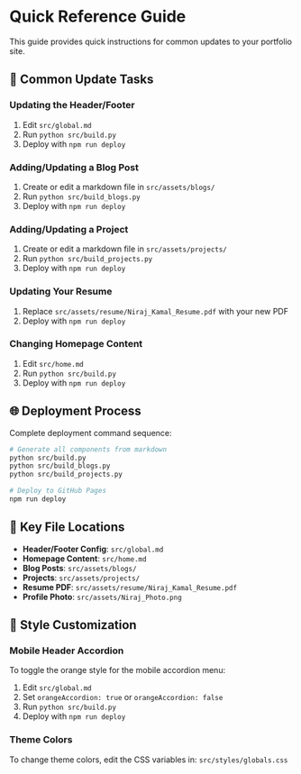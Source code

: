 # Quick Reference Guide

This guide provides quick instructions for common updates to your portfolio site.

## 🔄 Common Update Tasks

### Updating the Header/Footer

1. Edit `src/global.md`
2. Run `python src/build.py`
3. Deploy with `npm run deploy`

### Adding/Updating a Blog Post

1. Create or edit a markdown file in `src/assets/blogs/`
2. Run `python src/build_blogs.py`
3. Deploy with `npm run deploy`

### Adding/Updating a Project

1. Create or edit a markdown file in `src/assets/projects/`
2. Run `python src/build_projects.py`
3. Deploy with `npm run deploy`

### Updating Your Resume

1. Replace `src/assets/resume/Niraj_Kamal_Resume.pdf` with your new PDF
2. Deploy with `npm run deploy`

### Changing Homepage Content

1. Edit `src/home.md`
2. Run `python src/build.py`
3. Deploy with `npm run deploy`

## 🌐 Deployment Process

Complete deployment command sequence:

```bash
# Generate all components from markdown
python src/build.py
python src/build_blogs.py
python src/build_projects.py

# Deploy to GitHub Pages
npm run deploy
```

## 📂 Key File Locations

- **Header/Footer Config**: `src/global.md`
- **Homepage Content**: `src/home.md`
- **Blog Posts**: `src/assets/blogs/`
- **Projects**: `src/assets/projects/`
- **Resume PDF**: `src/assets/resume/Niraj_Kamal_Resume.pdf`
- **Profile Photo**: `src/assets/Niraj_Photo.png`

## 🎨 Style Customization

### Mobile Header Accordion

To toggle the orange style for the mobile accordion menu:

1. Edit `src/global.md`
2. Set `orangeAccordion: true` or `orangeAccordion: false`
3. Run `python src/build.py`
4. Deploy with `npm run deploy`

### Theme Colors

To change theme colors, edit the CSS variables in:
`src/styles/globals.css`